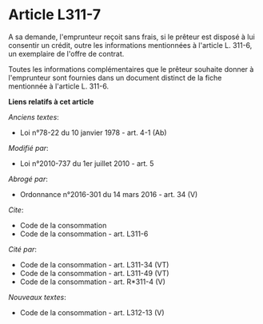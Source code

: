# Article L311-7

A sa demande, l'emprunteur reçoit sans frais, si le prêteur est disposé à lui consentir un crédit, outre les informations
mentionnées à l'article L. 311-6, un exemplaire de l'offre de contrat. 

Toutes les informations complémentaires que le prêteur souhaite donner à l'emprunteur sont fournies dans un document distinct
de la fiche mentionnée à l'article L. 311-6.

**Liens relatifs à cet article**

_Anciens textes_:

  - Loi n°78-22 du 10 janvier 1978 - art. 4-1 (Ab)

_Modifié par_:

  - Loi n°2010-737 du 1er juillet 2010 - art. 5

_Abrogé par_:

  - Ordonnance n°2016-301 du 14 mars 2016 - art. 34 (V)

_Cite_:

  - Code de la consommation
  - Code de la consommation - art. L311-6

_Cité par_:

  - Code de la consommation - art. L311-34 (VT)
  - Code de la consommation - art. L311-49 (VT)
  - Code de la consommation - art. R*311-4 (V)

_Nouveaux textes_:

  - Code de la consommation - art. L312-13 (V)
